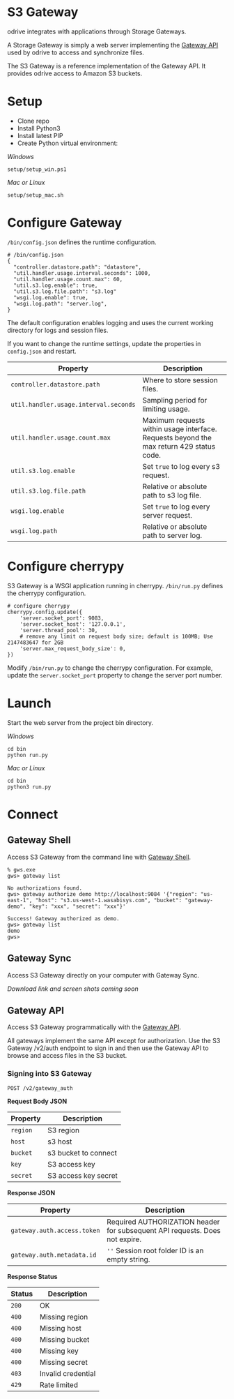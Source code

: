 # S3 Gateway
odrive integrates with applications through Storage Gateways.

A Storage Gateway is simply a web server implementing the [Gateway API](https://github.com/odrive/gateway-api) used by odrive to access and synchronize files.

The S3 Gateway is a reference implementation of the Gateway API. It provides odrive access to Amazon S3 buckets. 

# Setup

- Clone repo
- Install Python3
- Install latest PIP
- Create Python virtual environment:

*Windows*
```
setup/setup_win.ps1
```

*Mac or Linux*
```
setup/setup_mac.sh
```

# Configure Gateway
`/bin/config.json` defines the runtime configuration.
```
# /bin/config.json
{
  "controller.datastore.path": "datastore",
  "util.handler.usage.interval.seconds": 1000,
  "util.handler.usage.count.max": 60,
  "util.s3.log.enable": true,
  "util.s3.log.file.path": "s3.log"
  "wsgi.log.enable": true,
  "wsgi.log.path": "server.log",
}
```

The default configuration enables logging and uses the current working directory for logs and session files. 

If you want to change the runtime settings, update the properties in `config.json` and restart.

Property | Description
---|---
`controller.datastore.path` | Where to store session files.
`util.handler.usage.interval.seconds` | Sampling period for limiting usage.
`util.handler.usage.count.max` | Maximum requests within usage interface. Requests beyond the max return 429 status code.
`util.s3.log.enable` | Set `true` to log every s3 request.
`util.s3.log.file.path` | Relative or absolute path to s3 log file.
`wsgi.log.enable` | Set `true` to log every server request.
`wsgi.log.path` | Relative or absolute path to server log. 

# Configure cherrypy

S3 Gateway is a WSGI application running in cherrypy. `/bin/run.py` defines the cherrypy configuration.

```
# configure cherrypy
cherrypy.config.update({
    'server.socket_port': 9083,
    'server.socket_host': '127.0.0.1',
    'server.thread_pool': 30,
    # remove any limit on request body size; default is 100MB; Use 2147483647 for 2GB
    'server.max_request_body_size': 0,
})
```

Modify `/bin/run.py` to change the cherrypy configuration. For example, update the `server.socket_port` property to change the server port number.


# Launch

Start the web server from the project bin directory.

*Windows*
```
cd bin
python run.py
```

*Mac or Linux*
```
cd bin
python3 run.py
```

# Connect

## Gateway Shell

Access S3 Gateway from the command line with [Gateway Shell](https://github.com/odrive/gateway-api/blob/main/gateway-shell.md). 

```
% gws.exe
gws> gateway list

No authorizations found.
gws> gateway authorize demo http://localhost:9084 '{"region": "us-east-1", "host": "s3.us-west-1.wasabisys.com", "bucket": "gateway-demo", "key": "xxx", "secret": "xxx"}'

Success! Gateway authorized as demo.
gws> gateway list
demo
gws> 
```

## Gateway Sync

Access S3 Gateway directly on your computer with Gateway Sync.

*Download link and screen shots coming soon*

## Gateway API

Access S3 Gateway programmatically with the [Gateway API](https://github.com/odrive/gateway-api). 

All gateways implement the same API except for authorization. Use the S3 Gateway /v2/auth endpoint to sign in and then use the Gateway API to browse and access files in the S3 bucket.

### Signing into S3 Gateway
```
POST /v2/gateway_auth
```
**Request Body JSON**

Property | Description
---------|-------------
`region` | S3 region
`host` | s3 host
`bucket` | s3 bucket to connect
`key` | S3 access key
`secret` | S3 access key secret

**Response JSON**

Property | Description
---------|------------
`gateway.auth.access.token` | Required AUTHORIZATION header for subsequent API requests. Does not expire.
`gateway.auth.metadata.id` | `''` Session root folder ID is an empty string.

**Response Status**

Status | Description
-------|------------
`200` | OK
`400` | Missing region
`400` | Missing host
`400` | Missing bucket
`400` | Missing key
`400` | Missing secret
`403` | Invalid credential
`429` | Rate limited

